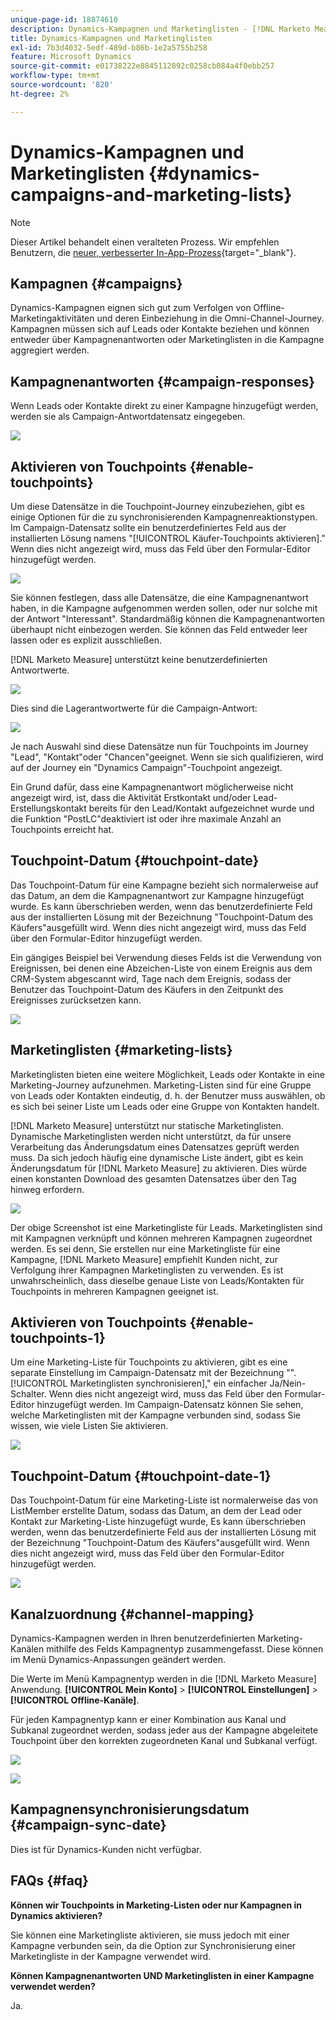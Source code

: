```yaml
---
unique-page-id: 18874610
description: Dynamics-Kampagnen und Marketinglisten - [!DNL Marketo Measure] - Produktdokumentation
title: Dynamics-Kampagnen und Marketinglisten
exl-id: 7b3d4032-5edf-489d-b86b-1e2a5755b258
feature: Microsoft Dynamics
source-git-commit: e01738222e8845112892c0258cb084a4f0ebb257
workflow-type: tm+mt
source-wordcount: '820'
ht-degree: 2%

---
```


# Dynamics-Kampagnen und Marketinglisten {#dynamics-campaigns-and-marketing-lists}

>[!NOTE]
>
>Dieser Artikel behandelt einen veralteten Prozess. Wir empfehlen Benutzern, die [neuer, verbesserter In-App-Prozess](/help/channel-tracking-and-setup/offline-channels/custom-campaign-sync.md){target="_blank"}.

## Kampagnen {#campaigns}

Dynamics-Kampagnen eignen sich gut zum Verfolgen von Offline-Marketingaktivitäten und deren Einbeziehung in die Omni-Channel-Journey. Kampagnen müssen sich auf Leads oder Kontakte beziehen und können entweder über Kampagnenantworten oder Marketinglisten in die Kampagne aggregiert werden.

## Kampagnenantworten {#campaign-responses}

Wenn Leads oder Kontakte direkt zu einer Kampagne hinzugefügt werden, werden sie als Campaign-Antwortdatensatz eingegeben.

![](assets/1.png)

## Aktivieren von Touchpoints {#enable-touchpoints}

Um diese Datensätze in die Touchpoint-Journey einzubeziehen, gibt es einige Optionen für die zu synchronisierenden Kampagnenreaktionstypen. Im Campaign-Datensatz sollte ein benutzerdefiniertes Feld aus der installierten Lösung namens &quot;[!UICONTROL Käufer-Touchpoints aktivieren].&quot; Wenn dies nicht angezeigt wird, muss das Feld über den Formular-Editor hinzugefügt werden.

![](assets/2.png)

Sie können festlegen, dass alle Datensätze, die eine Kampagnenantwort haben, in die Kampagne aufgenommen werden sollen, oder nur solche mit der Antwort &quot;Interessant&quot;. Standardmäßig können die Kampagnenantworten überhaupt nicht einbezogen werden. Sie können das Feld entweder leer lassen oder es explizit ausschließen.

[!DNL Marketo Measure] unterstützt keine benutzerdefinierten Antwortwerte.

![](assets/3.png)

Dies sind die Lagerantwortwerte für die Campaign-Antwort:

![](assets/4.png)

Je nach Auswahl sind diese Datensätze nun für Touchpoints im Journey &quot;Lead&quot;, &quot;Kontakt&quot;oder &quot;Chancen&quot;geeignet. Wenn sie sich qualifizieren, wird auf der Journey ein &quot;Dynamics Campaign&quot;-Touchpoint angezeigt.

Ein Grund dafür, dass eine Kampagnenantwort möglicherweise nicht angezeigt wird, ist, dass die Aktivität Erstkontakt und/oder Lead-Erstellungskontakt bereits für den Lead/Kontakt aufgezeichnet wurde und die Funktion &quot;PostLC&quot;deaktiviert ist oder ihre maximale Anzahl an Touchpoints erreicht hat.

## Touchpoint-Datum {#touchpoint-date}

Das Touchpoint-Datum für eine Kampagne bezieht sich normalerweise auf das Datum, an dem die Kampagnenantwort zur Kampagne hinzugefügt wurde. Es kann überschrieben werden, wenn das benutzerdefinierte Feld aus der installierten Lösung mit der Bezeichnung &quot;Touchpoint-Datum des Käufers&quot;ausgefüllt wird. Wenn dies nicht angezeigt wird, muss das Feld über den Formular-Editor hinzugefügt werden.

Ein gängiges Beispiel bei Verwendung dieses Felds ist die Verwendung von Ereignissen, bei denen eine Abzeichen-Liste von einem Ereignis aus dem CRM-System abgescannt wird, Tage nach dem Ereignis, sodass der Benutzer das Touchpoint-Datum des Käufers in den Zeitpunkt des Ereignisses zurücksetzen kann.

![](assets/5.png)

## Marketinglisten {#marketing-lists}

Marketinglisten bieten eine weitere Möglichkeit, Leads oder Kontakte in eine Marketing-Journey aufzunehmen. Marketing-Listen sind für eine Gruppe von Leads oder Kontakten eindeutig, d. h. der Benutzer muss auswählen, ob es sich bei seiner Liste um Leads oder eine Gruppe von Kontakten handelt.

[!DNL Marketo Measure] unterstützt nur statische Marketinglisten. Dynamische Marketinglisten werden nicht unterstützt, da für unsere Verarbeitung das Änderungsdatum eines Datensatzes geprüft werden muss. Da sich jedoch häufig eine dynamische Liste ändert, gibt es kein Änderungsdatum für [!DNL Marketo Measure] zu aktivieren. Dies würde einen konstanten Download des gesamten Datensatzes über den Tag hinweg erfordern.

![](assets/6.png)

Der obige Screenshot ist eine Marketingliste für Leads. Marketinglisten sind mit Kampagnen verknüpft und können mehreren Kampagnen zugeordnet werden. Es sei denn, Sie erstellen nur eine Marketingliste für eine Kampagne, [!DNL Marketo Measure] empfiehlt Kunden nicht, zur Verfolgung ihrer Kampagnen Marketinglisten zu verwenden. Es ist unwahrscheinlich, dass dieselbe genaue Liste von Leads/Kontakten für Touchpoints in mehreren Kampagnen geeignet ist.

## Aktivieren von Touchpoints {#enable-touchpoints-1}

Um eine Marketing-Liste für Touchpoints zu aktivieren, gibt es eine separate Einstellung im Campaign-Datensatz mit der Bezeichnung &quot;&quot;.[!UICONTROL Marketinglisten synchronisieren],&quot; ein einfacher Ja/Nein-Schalter. Wenn dies nicht angezeigt wird, muss das Feld über den Formular-Editor hinzugefügt werden. Im Campaign-Datensatz können Sie sehen, welche Marketinglisten mit der Kampagne verbunden sind, sodass Sie wissen, wie viele Listen Sie aktivieren.

![](assets/7.png)

## Touchpoint-Datum {#touchpoint-date-1}

Das Touchpoint-Datum für eine Marketing-Liste ist normalerweise das von ListMember erstellte Datum, sodass das Datum, an dem der Lead oder Kontakt zur Marketing-Liste hinzugefügt wurde, Es kann überschrieben werden, wenn das benutzerdefinierte Feld aus der installierten Lösung mit der Bezeichnung &quot;Touchpoint-Datum des Käufers&quot;ausgefüllt wird. Wenn dies nicht angezeigt wird, muss das Feld über den Formular-Editor hinzugefügt werden.

![](assets/8.png)

## Kanalzuordnung {#channel-mapping}

Dynamics-Kampagnen werden in Ihren benutzerdefinierten Marketing-Kanälen mithilfe des Felds Kampagnentyp zusammengefasst. Diese können im Menü Dynamics-Anpassungen geändert werden.

Die Werte im Menü Kampagnentyp werden in die [!DNL Marketo Measure] Anwendung. **[!UICONTROL Mein Konto]** > **[!UICONTROL Einstellungen]** > **[!UICONTROL Offline-Kanäle]**.

Für jeden Kampagnentyp kann er einer Kombination aus Kanal und Subkanal zugeordnet werden, sodass jeder aus der Kampagne abgeleitete Touchpoint über den korrekten zugeordneten Kanal und Subkanal verfügt.

![](assets/9.png)

![](assets/10.png)

## Kampagnensynchronisierungsdatum {#campaign-sync-date}

Dies ist für Dynamics-Kunden nicht verfügbar.

## FAQs {#faq}

**Können wir Touchpoints in Marketing-Listen oder nur Kampagnen in Dynamics aktivieren?**

Sie können eine Marketingliste aktivieren, sie muss jedoch mit einer Kampagne verbunden sein, da die Option zur Synchronisierung einer Marketingliste in der Kampagne verwendet wird.

**Können Kampagnenantworten UND Marketinglisten in einer Kampagne verwendet werden?**

Ja.
